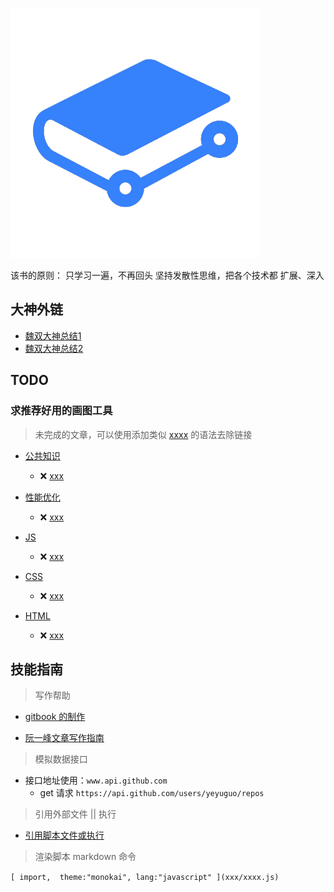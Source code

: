 ![images](/images/gitbook.png)

该书的原则：  只学习一遍，不再回头
坚持发散性思维，把各个技术都 扩展、深入  

## 大神外链
- [魏双大神总结1](https://www.zybuluo.com/valsun/note/1318860)  
- [魏双大神总结2](https://www.zybuluo.com/valsun/note/1321468)


## TODO 

### 求推荐好用的画图工具

> 未完成的文章，可以使用添加类似 [xxxx](`xxx.md`) 的语法去除链接

* [公共知识](common/README.md)
    * ❌ [xxx](common/xxx.md)

* [性能优化](performance/README.md)
    * ❌ [xxx](performance/xxx.md)

* [JS](js/README.md)
    * ❌ [xxx](js/xxx.md)

* [CSS](css/README.md)
    * ❌ [xxx](css/xxx.md)

* [HTML](html/README.md)
    * ❌ [xxx](html/xxx.md)




## 技能指南

>  写作帮助

- [gitbook 的制作](https://yangjh.oschina.io/gitbook)   

- [阮一峰文章写作指南](https://github.com/ruanyf/document-style-guide/)

> 模拟数据接口  

- 接口地址使用：`www.api.github.com`
    * get 请求 `https://api.github.com/users/yeyuguo/repos`



> 引用外部文件 || 执行  

- [引用脚本文件或执行](https://plugins.gitbook.com/plugin/include-codeblock#example)


> 渲染脚本 markdown 命令  

`
[
    import, 
    theme:"monokai",
    lang:"javascript"
](xxx/xxxx.js)
`